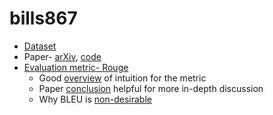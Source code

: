 # bills867

* [Dataset](https://datahub.io/akornilo/billsum#data)
* Paper- [arXiv](https://arxiv.org/pdf/1910.00523.pdf), [code](https://github.com/FiscalNote/BillSum)
* [Evaluation metric- Rouge](https://github.com/pltrdy/rouge)
  * Good [overview](https://rxnlp.com/how-rouge-works-for-evaluation-of-summarization-tasks/) of intuition for the metric
  * Paper [conclusion](https://www.aclweb.org/anthology/W04-1013.pdf) helpful for more in-depth discussion
  * Why BLEU is [non-desirable](https://en.wikipedia.org/wiki/BLEU#Algorithm)
